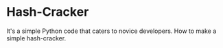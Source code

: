 # Hash-Cracker
It's a simple Python code that caters to novice developers.
How to make a simple hash-cracker.

